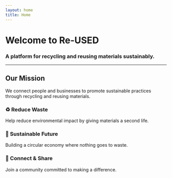 ```yaml
---
layout: home
title: Home
---
```


# Welcome to Re-USED

### A platform for recycling and reusing materials sustainably.

---

## Our Mission

We connect people and businesses to promote sustainable practices through recycling and reusing materials.

<div class="feature-box">
<h3>♻️ Reduce Waste</h3>
<p>Help reduce environmental impact by giving materials a second life.</p>
</div>

<div class="feature-box">
<h3>🌱 Sustainable Future</h3>
<p>Building a circular economy where nothing goes to waste.</p>
</div>

<div class="feature-box">
<h3>🤝 Connect & Share</h3>
<p>Join a community committed to making a difference.</p>
</div>
